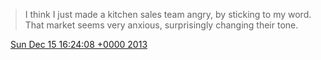 > I think I just made a kitchen sales team angry, by sticking to my word\. That market seems very anxious, surprisingly changing their tone\.

<img src="../../media/tweet.ico" width="12" /> [Sun Dec 15 16:24:08 +0000 2013](https://twitter.com/DromerDenker/status/412256770271084544)